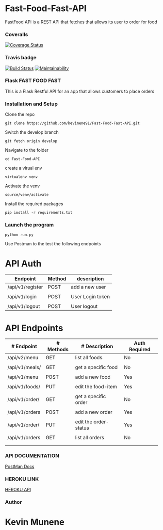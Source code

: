 
# Fast-Food-Fast-API 
FastFood API is a REST API that fetches that allows its user to order for food
### Coveralls 
[![Coverage Status](https://coveralls.io/repos/github/kevinene91/Fast-Food-Fast-API/badge.svg?branch=develop )](https://coveralls.io/github/kevinene91/Fast-Food-Fast-API?branch=develop )
### Travis badge 
[![Build Status](https://travis-ci.org/kevinene91/Fast-Food-Fast-API.svg?branch=develop)](https://travis-ci.org/kevinene91/Fast-Food-Fast-API)
[![Maintainability](https://api.codeclimate.com/v1/badges/67c0f234dca2f9a3bd78/maintainability)](https://codeclimate.com/github/kevinene91/Fast-Food-Fast-API/maintainability)

### Flask FAST FOOD FAST
This is a Flask Restful API for an app that allows customers to place orders 

### Installation and Setup 
Clone the repo 

`git clone https://github.com/kevinene91/Fast-Food-Fast-API.git`

Switch the develop branch 

`git fetch origin develop`

Navigate to the folder 

`cd Fast-Food-API`

create a virual env 

`virtualenv venv`

Activate the venv 

`source/venv/activate`

Install the required packages 

`pip install -r requirements.txt`

### Launch the program 

`python run.py`

Use Postman to the test the following endpoints 

# API Auth


|Endpoint          |   Method   | description         |
|  ------------    | ---------- |  -----------------  |
|/api/v1/register  |   POST     | add  a new user     |
|                  |            |                     |
|/api/v1/login     |   POST     |User Login token     |
|                  |            |                     | 
|/api/v1/logout    |   POST     | User logout         |

# API Endpoints

|   # Endpoint     |  # Methods | # Description       |Auth Required |
|   -----------    | ---------- | -----------------   | ------------ |
|/api/v2/menu      |   GET      |  list all foods     |    No        |
|                  |            |                     |              | 
|/api/v1/meals/<id> |   GET      | get a specific food|    No        |
|                  |            |                     |              |
|/api/v1/menu     |   POST     | add  a new food      |    Yes       |
|                  |            |                     |              |
|/api/v1/foods/<id>|   PUT      |edit the food-item   |    Yes       |
|                  |            |                     |              |
|/api/v1/order/<id>|   GET      | get a specific order|    No        |
|                  |            |                     |              |
|/api/v1/orders    |   POST     | add  a new order    |    Yes       |
|                  |            |                     |              |
|/api/v1/order/<id>|   PUT      |edit the order-status|    Yes       |
|                  |            |                     |              |
|/api/v1/orders    |   GET      |  list all orders    |    No        |
|                  |            |                     |              | 
|                  |            |                     |              |

### API DOCUMENTATION 

[PostMan Docs](https://documenter.getpostman.com/view/2464061/RWaPt6BA)

### HEROKU LINK
[HEROKU API](https://fast-food-place-api-heroku.herokuapp.com/)

### Author 

# Kevin Munene